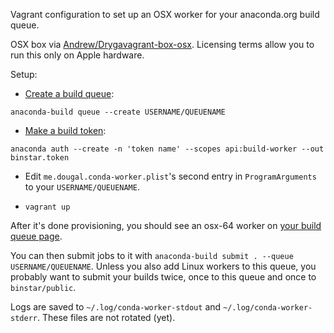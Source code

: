 Vagrant configuration to set up an OSX worker for your anaconda.org build queue.

OSX box via [Andrew/Drygavagrant-box-osx](https://github.com/AndrewDryga/vagrant-box-osx). Licensing terms allow you to run this only on Apple hardware.

Setup:

* [Create a build queue](http://docs.anaconda.org/build-config.html#CreateABuildQueue):

```
anaconda-build queue --create USERNAME/QUEUENAME
```
    
* [Make a build token](http://docs.anaconda.org/build-config.html#BuildWorkerTokens):

```
anaconda auth --create -n 'token name' --scopes api:build-worker --out binstar.token
```

* Edit `me.dougal.conda-worker.plist`'s second entry in `ProgramArguments` to your `USERNAME/QUEUENAME`.

* `vagrant up`

After it's done provisioning, you should see an osx-64 worker on [your build queue page](https://anaconda.org/settings/build-queue).

You can then submit jobs to it with `anaconda-build submit . --queue USERNAME/QUEUENAME`. Unless you also add Linux workers to this queue, you probably want to submit your builds twice, once to this queue and once to `binstar/public`.

Logs are saved to `~/.log/conda-worker-stdout` and `~/.log/conda-worker-stderr`. These files are not rotated (yet).
